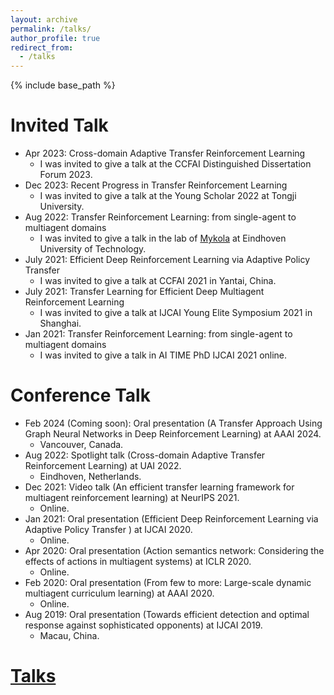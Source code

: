 ```yaml
---
layout: archive
permalink: /talks/
author_profile: true
redirect_from:
  - /talks
---
```


{% include base_path %}

Invited Talk
======
* Apr 2023: Cross-domain Adaptive Transfer Reinforcement Learning
  * I was invited to give a talk at the CCFAI Distinguished Dissertation Forum 2023.
* Dec 2023: Recent Progress in Transfer Reinforcement Learning
  * I was invited to give a talk at the Young Scholar 2022 at Tongji University.
* Aug 2022: Transfer Reinforcement Learning: from single-agent to multiagent domains 
  * I was invited to give a talk in the lab of [Mykola](https://www.tue.nl/en/research/researchers/mykola-pechenizkiy) at Eindhoven University of Technology.
* July 2021: Efficient Deep Reinforcement Learning via Adaptive Policy Transfer 
  * I was invited to give a talk at CCFAI 2021 in Yantai, China.
* July 2021: Transfer Learning for Efficient Deep Multiagent Reinforcement Learning 
  * I was invited to give a talk at IJCAI Young Elite Symposium 2021 in Shanghai.
* Jan 2021: Transfer Reinforcement Learning: from single-agent to multiagent domains 
  * I was invited to give a talk in AI TIME PhD IJCAI 2021 online.

Conference Talk
======
* Feb 2024 (Coming soon): Oral presentation (A Transfer Approach Using Graph Neural Networks in Deep Reinforcement Learning) at AAAI 2024.
  * Vancouver, Canada.
* Aug 2022: Spotlight talk (Cross-domain Adaptive Transfer Reinforcement Learning) at UAI 2022.
  * Eindhoven, Netherlands.
* Dec 2021: Video talk (An efficient transfer learning framework for multiagent reinforcement learning) at NeurIPS 2021.
  * Online.
* Jan 2021: Oral presentation (Efficient Deep Reinforcement Learning via Adaptive Policy Transfer ) at IJCAI 2020.
  * Online.
* Apr 2020: Oral presentation (Action semantics network: Considering the effects of actions in multiagent systems) at ICLR 2020.
  * Online.
* Feb 2020: Oral presentation (From few to more: Large-scale dynamic multiagent curriculum learning) at AAAI 2020.
  * Online.
* Aug 2019: Oral presentation (Towards efficient detection and optimal response against sophisticated opponents) at IJCAI 2019.
  * Macau, China.



<a href="https://tianpeiyang.github.io/talks/">Talks</a>
======

 
